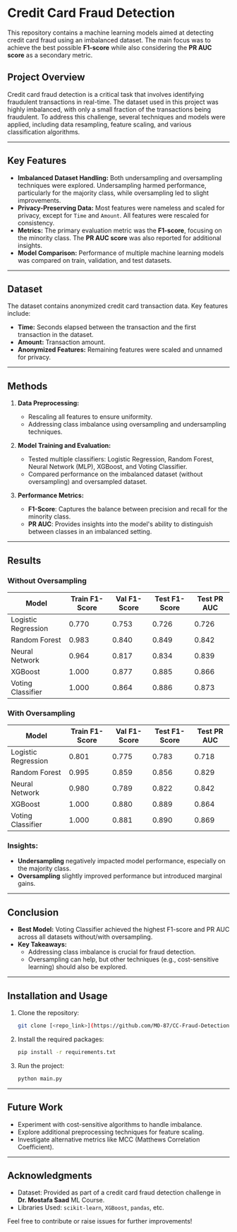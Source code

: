 # Credit Card Fraud Detection

This repository contains a machine learning models aimed at detecting credit card fraud using an imbalanced dataset. The main focus was to achieve the best possible **F1-score** while also considering the **PR AUC score** as a secondary metric.

## Project Overview

Credit card fraud detection is a critical task that involves identifying fraudulent transactions in real-time. The dataset used in this project was highly imbalanced, with only a small fraction of the transactions being fraudulent. To address this challenge, several techniques and models were applied, including data resampling, feature scaling, and various classification algorithms.

---

## Key Features

- **Imbalanced Dataset Handling:** Both undersampling and oversampling techniques were explored. Undersampling harmed performance, particularly for the majority class, while oversampling led to slight improvements.
- **Privacy-Preserving Data:** Most features were nameless and scaled for privacy, except for `Time` and `Amount`. All features were rescaled for consistency.
- **Metrics:** The primary evaluation metric was the **F1-score**, focusing on the minority class. The **PR AUC score** was also reported for additional insights.
- **Model Comparison:** Performance of multiple machine learning models was compared on train, validation, and test datasets.

---

## Dataset

The dataset contains anonymized credit card transaction data. Key features include:

- **Time:** Seconds elapsed between the transaction and the first transaction in the dataset.
- **Amount:** Transaction amount.
- **Anonymized Features:** Remaining features were scaled and unnamed for privacy.

---

## Methods

1. **Data Preprocessing:**
   - Rescaling all features to ensure uniformity.
   - Addressing class imbalance using oversampling and undersampling techniques.

2. **Model Training and Evaluation:**
   - Tested multiple classifiers: Logistic Regression, Random Forest, Neural Network (MLP), XGBoost, and Voting Classifier.
   - Compared performance on the imbalanced dataset (without oversampling) and oversampled dataset.

3. **Performance Metrics:**
   - **F1-Score**: Captures the balance between precision and recall for the minority class.
   - **PR AUC**: Provides insights into the model's ability to distinguish between classes in an imbalanced setting.

---

## Results

### Without Oversampling

| Model                | Train F1-Score | Val F1-Score | Test F1-Score | Test PR AUC |
|----------------------|----------------|--------------|---------------|-------------|
| Logistic Regression  | 0.770          | 0.753        | 0.726         | 0.726       |
| Random Forest        | 0.983          | 0.840        | 0.849         | 0.842       |
| Neural Network       | 0.964          | 0.817        | 0.834         | 0.839       |
| XGBoost              | 1.000          | 0.877        | 0.885         | 0.866       |
| Voting Classifier    | 1.000          | 0.864        | 0.886         | 0.873       |

### With Oversampling

| Model                | Train F1-Score | Val F1-Score | Test F1-Score | Test PR AUC |
|----------------------|----------------|--------------|---------------|-------------|
| Logistic Regression  | 0.801          | 0.775        | 0.783         | 0.718       |
| Random Forest        | 0.995          | 0.859        | 0.856         | 0.829       |
| Neural Network       | 0.980          | 0.789        | 0.822         | 0.842       |
| XGBoost              | 1.000          | 0.880        | 0.889         | 0.864       |
| Voting Classifier    | 1.000          | 0.881        | 0.890         | 0.869       |

### Insights:
- **Undersampling** negatively impacted model performance, especially on the majority class.
- **Oversampling** slightly improved performance but introduced marginal gains.

---

## Conclusion

- **Best Model:** Voting Classifier achieved the highest F1-score and PR AUC across all datasets without/with oversampling.
- **Key Takeaways:**
  - Addressing class imbalance is crucial for fraud detection.
  - Oversampling can help, but other techniques (e.g., cost-sensitive learning) should also be explored.

---

## Installation and Usage

1. Clone the repository:
   ```bash
   git clone [<repo_link>](https://github.com/MO-87/CC-Fraud-Detection-with-Imbalanced-Data.git)
   ```
2. Install the required packages:
   ```bash
   pip install -r requirements.txt
   ```
3. Run the project:
   ```bash
   python main.py
   ```

---

## Future Work

- Experiment with cost-sensitive algorithms to handle imbalance.
- Explore additional preprocessing techniques for feature scaling.
- Investigate alternative metrics like MCC (Matthews Correlation Coefficient).

---

## Acknowledgments

- Dataset: Provided as part of a credit card fraud detection challenge in **Dr. Mostafa Saad** ML Course.
- Libraries Used: `scikit-learn`, `XGBoost`, `pandas`, etc.

Feel free to contribute or raise issues for further improvements!

